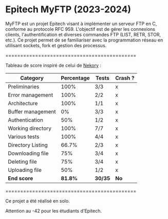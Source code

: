 # Epitech MyFTP (2023-2024)
MyFTP est un projet Epitech visant à implémenter un serveur FTP en C, conforme au protocole RFC 959. L'objectif est de gérer les connexions clients, l'authentification et diverses commandes FTP (LIST, RETR, STOR, etc.). Ce projet permet de se familiariser avec la programmation réseau en utilisant sockets, fork et gestion des processus.

============================================

Tableau de score inspiré de celui de [Nekory](https://github.com/Nekory23) :

| Category                  | Percentage | Tests       | Crash ? |
|---------------------------|------------|-------------|---------|
| Preliminaries             | 100%       | 3/3         | x       |
| Error management          | 100%       | 2/2         | x       |
| Architecture              | 100%       | 1/1         | x       |
| Buffer management         | 0%         | 3/3         | x       |
| Authentication            | 50%        | 1/2         | x       |
| Working directory         | 100%       | 7/7         | x       |
| Various tests             | 100%       | 4/4         | x       |
| Directory Listing         | 66.7%      | 2/3         | x       |
| Downloading file          | 75%        | 3/4         | x       |
| Deleting file             | 75%        | 3/4         | x       |
| Uploading file            | 50%        | 1/2         | x       |
| **End score**             | **81.8%**  | **30/35**   | **No**  |

============================================

Ce projet a été réalisé en solo.

Attention au -42 pour les étudiants d'Epitech.
